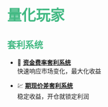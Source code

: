 # <span style="font-size: 1.2em; font-weight: bold; color: #42b983;">量化玩家</span>

## <span style="font-size: 1em; font-weight: bold; color: #42b983;">套利系统</span>

- 🚀 **[资金费率套利系统](资金费率套利系统.md)**  
  快速响应市场变化，最大化收益

- 💹 **[期现价差套利系统](期现价差套利系统.md)**  
  稳定收益，开仓就锁定利润

